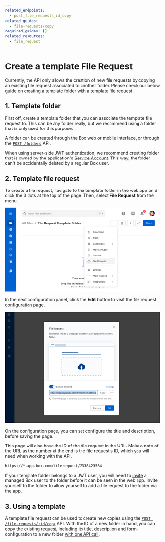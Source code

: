 ```yaml
---
related_endpoints:
  - post_file_requests_id_copy
related_guides:
  - file-requests/copy
required_guides: []
related_resources:
  - file_request
---
```


# Create a template File Request

Currently, the API only allows the creation of new file requests by copying an
existing file request associated to another folder. Please check our below
guide on creating a template folder with a template file request.

## 1. Template folder

First off, create a template folder that you can associate the template file
request to. This can be any folder really, but we recommend using a
folder that is only used for this purpose.

A folder can be created through the Box web or mobile interface, or through the
[`POST /folders`](e://post_folders) API.

<Message notice>

When using server-side JWT authentication, we recommend creating folder that
is owned by the application's
[Service Account](g://getting-started/user-types/service-account/). This way,
the folder can't be accidentally deleted by a regular Box user.

</Message>

## 2. Template file request

To create a file request, navigate to the template folder in the web app an
d click the 3 dots at the top of the page. Then, select **File Request** from
the menu.

<ImageFrame center shadow>

![Create a file request](./images/create.png)

</ImageFrame>

In the next configuration panel, click the **Edit** button to visit the file
request configuration page.

<ImageFrame center shadow>

![Edit a file request](./images/edit.png)

</ImageFrame>

On the configuration page, you can set configure the title and description,
before saving the page.

This page will also have the ID of the file request in the URL. Make a note of
the URL as the number at the end is the file request's ID, which you will need
when working with the API.

```sh
https://*.app.box.com/filerequest/2338423584
```

<Message warning>

If your template folder belongs to a JWT user, you will need to
[invite](e://post-collaborations) a managed Box user to the folder before
it can be seen in the web app. Invite yourself to the folder to allow yourself
to add a file request to the folder via the app.

</Message>

## 3. Using a template

A template file request can be used to create new copies using the
[`POST /file-requests/:id/copy`](e://post_file_requests_id_copy)
API. With the ID of a new folder in hand, you can copy the existing
request, including its title, description and form-configuration
to a new folder [with one API call](g://file-requests/copy).
